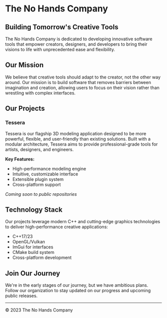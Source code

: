 # The No Hands Company

## Building Tomorrow's Creative Tools

The No Hands Company is dedicated to developing innovative software tools that empower creators, designers, and developers to bring their visions to life with unprecedented ease and flexibility.

## Our Mission

We believe that creative tools should adapt to the creator, not the other way around. Our mission is to build software that removes barriers between imagination and creation, allowing users to focus on their vision rather than wrestling with complex interfaces.

## Our Projects

### Tessera

Tessera is our flagship 3D modeling application designed to be more powerful, flexible, and user-friendly than existing solutions. Built with a modular architecture, Tessera aims to provide professional-grade tools for artists, designers, and engineers.

**Key Features:**
- High-performance modeling engine
- Intuitive, customizable interface
- Extensible plugin system
- Cross-platform support

*Coming soon to public repositories*

## Technology Stack

Our projects leverage modern C++ and cutting-edge graphics technologies to deliver high-performance creative applications:

- C++17/23
- OpenGL/Vulkan
- ImGui for interfaces
- CMake build system
- Cross-platform development

## Join Our Journey

We're in the early stages of our journey, but we have ambitious plans. Follow our organization to stay updated on our progress and upcoming public releases.

---

© 2023 The No Hands Company 
